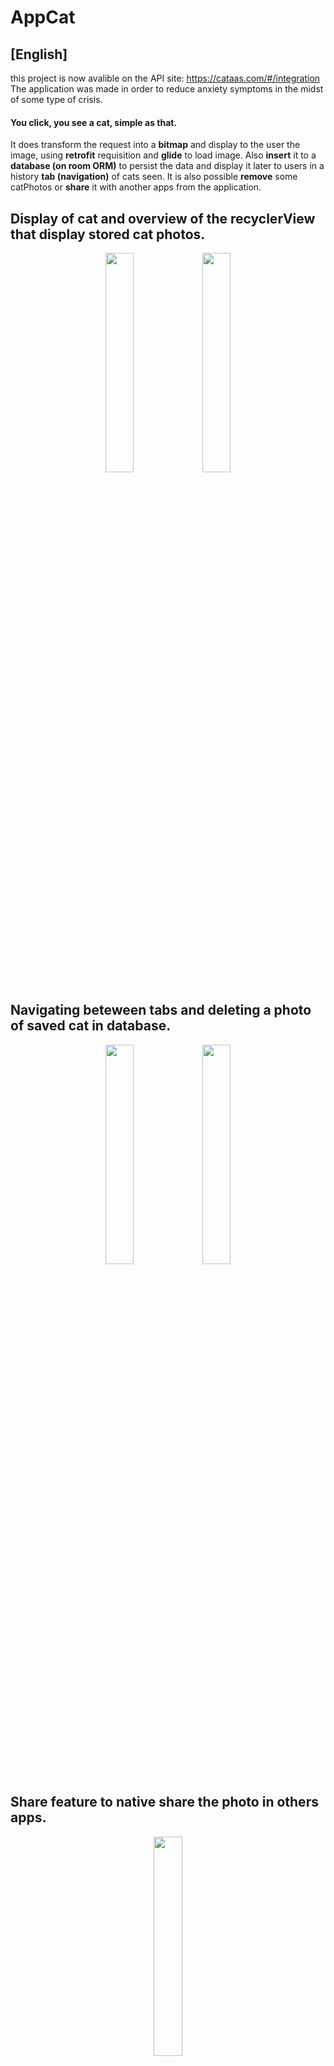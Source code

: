 # AppCat
## [English]
  this project is now avalible on the API site: https://cataas.com/#/integration
  The application was made in order to reduce anxiety symptoms in the midst of some type of crisis. 
  #### You click, you see a cat, simple as that.
  
   It does transform the request into a **bitmap** and display to the user the image, using **retrofit** requisition and **glide** to load image. Also **insert** it to a **database (on room ORM)** to persist the data and display it later to users in a history **tab (navigation)** of cats seen. It is also possible **remove** some catPhotos or **share** it with another apps from the application.


## Display of cat and overview of the recyclerView that display stored cat photos.

<p align="center">
 <img src="https://user-images.githubusercontent.com/77680596/175374515-327508f8-7eab-43c0-8e52-def40fb25d51.gif" width="30%" height="30%"/>
 <img src="https://user-images.githubusercontent.com/77680596/175374523-476c4597-7307-482d-96cd-960208d85280.gif" width="30%" height="30%"/>
  </p>
  
## Navigating beteween tabs and deleting a photo of saved cat in database.

<p align="center">
  <img src="https://user-images.githubusercontent.com/77680596/175374399-b369cd18-71b2-4e87-8fa5-45f6a97738b9.gif" width="30%" height="30%"/>
 <img src="https://user-images.githubusercontent.com/77680596/175374479-25911dd3-9d0e-4e28-bf02-c7f0c5a7c3c2.gif" width="30%" height="30%"/>
</p>
  
## Share feature to native share the photo in others apps.

<p align="center">
 <img src="https://user-images.githubusercontent.com/77680596/175374496-f925ea20-80e6-402a-8770-bef7c556093a.gif" width="30%" height="30%"/>
</p>

# Libraries
• [View Model overView](https://developer.android.com/topic/libraries/architecture/viewmodel#sharing)

• [Paging3 Library](https://developer.android.com/topic/libraries/architecture/paging/v3-overview?hl=pt-br)

• [Room Persistence Library](https://developer.android.com/training/data-storage/room)

• [Navigation Architecture Component](https://developer.android.com/guide/navigation)

• [Lifecycle Architecture component](https://developer.android.com/topic/libraries/architecture/lifecycle)

• [Kotlin Flows on android](https://developer.android.com/kotlin/flow?hl=pt-br)

• [Swipe Refresh layout](https://developer.android.com/jetpack/androidx/releases/swiperefreshlayout?hl=pt-br)

• [Glide v4.13](https://github.com/bumptech/glide)
